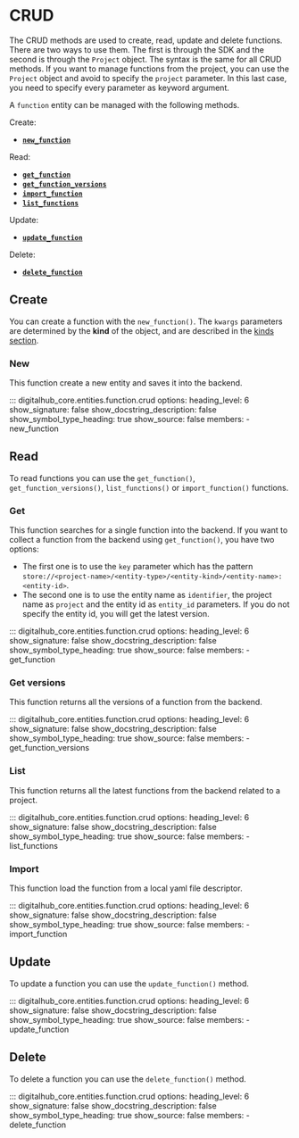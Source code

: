 # CRUD

The CRUD methods are used to create, read, update and delete functions. There are two ways to use them.
The first is through the SDK and the second is through the `Project` object.
The syntax is the same for all CRUD methods. If you want to manage functions from the project, you can use the `Project` object and avoid to specify the `project` parameter. In this last case, you need to specify every parameter as keyword argument.

A `function` entity can be managed with the following methods.

Create:

- [**`new_function`**](#new)

Read:

- [**`get_function`**](#get)
- [**`get_function_versions`**](#get-versions)
- [**`import_function`**](#import)
- [**`list_functions`**](#list)

Update:

- [**`update_function`**](#update)

Delete:

- [**`delete_function`**](#delete)

## Create

You can create a function with the `new_function()`.
The `kwargs` parameters are determined by the **kind** of the object, and are described in the [kinds section](kinds.md).

### New

This function create a new entity and saves it into the backend.

::: digitalhub_core.entities.function.crud
    options:
        heading_level: 6
        show_signature: false
        show_docstring_description: false
        show_symbol_type_heading: true
        show_source: false
        members:
            - new_function

## Read

To read functions you can use the `get_function()`, `get_function_versions()`, `list_functions()` or `import_function()` functions.

### Get

This function searches for a single function into the backend.
If you want to collect a function from the backend using `get_function()`, you have two options:

- The first one is to use the `key` parameter which has the pattern `store://<project-name>/<entity-type>/<entity-kind>/<entity-name>:<entity-id>`.
- The second one is to use the entity name as `identifier`, the project name as `project` and the entity id as `entity_id` parameters. If you do not specify the entity id, you will get the latest version.

::: digitalhub_core.entities.function.crud
    options:
        heading_level: 6
        show_signature: false
        show_docstring_description: false
        show_symbol_type_heading: true
        show_source: false
        members:
            - get_function

### Get versions

This function returns all the versions of a function from the backend.

::: digitalhub_core.entities.function.crud
    options:
        heading_level: 6
        show_signature: false
        show_docstring_description: false
        show_symbol_type_heading: true
        show_source: false
        members:
            - get_function_versions

### List

This function returns all the latest functions from the backend related to a project.

::: digitalhub_core.entities.function.crud
    options:
        heading_level: 6
        show_signature: false
        show_docstring_description: false
        show_symbol_type_heading: true
        show_source: false
        members:
            - list_functions

### Import

This function load the function from a local yaml file descriptor.

::: digitalhub_core.entities.function.crud
    options:
        heading_level: 6
        show_signature: false
        show_docstring_description: false
        show_symbol_type_heading: true
        show_source: false
        members:
            - import_function

## Update

To update a function you can use the `update_function()` method.

::: digitalhub_core.entities.function.crud
    options:
        heading_level: 6
        show_signature: false
        show_docstring_description: false
        show_symbol_type_heading: true
        show_source: false
        members:
            - update_function

## Delete

To delete a function you can use the `delete_function()` method.

::: digitalhub_core.entities.function.crud
    options:
        heading_level: 6
        show_signature: false
        show_docstring_description: false
        show_symbol_type_heading: true
        show_source: false
        members:
            - delete_function

